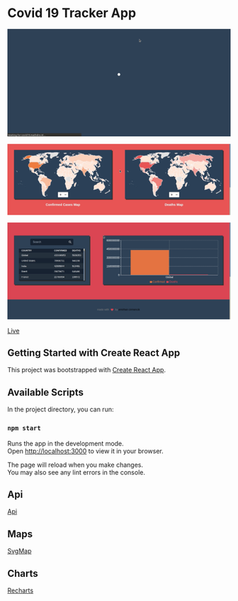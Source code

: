 # Covid 19 Tracker App

![Global Chart](./global-chart.gif)

![Maps](./maps.gif)

![Compare](./compare.gif)

[Live](https://covidtrackerec.netlify.app)

## Getting Started with Create React App

This project was bootstrapped with [Create React App](https://github.com/facebook/create-react-app).

## Available Scripts

In the project directory, you can run:

### `npm start`

Runs the app in the development mode.\
Open [http://localhost:3000](http://localhost:3000) to view it in your browser.

The page will reload when you make changes.\
You may also see any lint errors in the console.

## Api

[Api](https://github.com/mathdroid/covid-19-api)

## Maps

[SvgMap](https://github.com/StephanWagner/svgMap)

## Charts

[Recharts](https://github.com/recharts/recharts)
